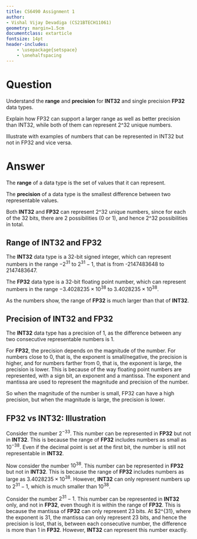 ```yaml
---
title: CS6490 Assignment 1
author: 
- Vishal Vijay Devadiga (CS21BTECH11061)
geometry: margin=1.5cm
documentclass: extarticle
fontsize: 14pt
header-includes:
    - \usepackage{setspace}
    - \onehalfspacing
---
```


# Question

Understand the **range** and **precision** for **INT32** and single precision **FP32** data types.

Explain how FP32 can support a larger range as well as better precision than INT32, while both of them can represent 2^32 unique numbers. 

Illustrate with examples of numbers that can be represented in INT32 but not in FP32 and vice versa.

# Answer

The **range** of a data type is the set of values that it can represent. 

The **precision** of a data type is the smallest difference between two representable values.

Both **INT32** and **FP32** can represent 2^32 unique numbers, since for each of the 32 bits, there are 2 possibilities (0 or 1), and hence 2^32 possibilities in total.

## Range of INT32 and FP32

The **INT32** data type is a 32-bit signed integer, which can represent numbers in the range $-2^{31}$ to $2^{31}-1$, that is from -2147483648 to 2147483647.

The **FP32** data type is a 32-bit floating point number, which can represent numbers in the range $-3.4028235 \times 10^{38}$ to $3.4028235 \times 10^{38}$.

As the numbers show, the range of **FP32** is much larger than that of **INT32**.

## Precision of INT32 and FP32

The **INT32** data type has a precision of 1, as the difference between any two consecutive representable numbers is 1.

For **FP32**, the precision depends on the magnitude of the number. For numbers close to 0, that is, the exponent is small/negative, the precision is higher, and for numbers farther from 0, that is, the exponent is large, the precision is lower. This is because of the way floating point numbers are represented, with a sign bit, an exponent and a mantissa. The exponent and mantissa are used to represent the magnitude and precision of the number.

So when the magnitude of the number is small, FP32 can have a high precision, but when the magnitude is large, the precision is lower.

## FP32 vs INT32: Illustration

Consider the number $2^{-33}$. This number can be represented in **FP32** but not in **INT32**. This is because the range of **FP32** includes numbers as small as $10^{-38}$. Even if the decimal point is set at the first bit, the number is still not representable in **INT32**.

Now consider the number $10^{38}$. This number can be represented in **FP32** but not in **INT32**. This is because the range of **FP32** includes numbers as large as $3.4028235 \times 10^{38}$. However, **INT32** can only represent numbers up to $2^{31}-1$, which is much smaller than $10^{38}$.

Consider the number $2^{31}-1$. This number can be represented in **INT32** only, and not in **FP32**, even though it is within the range of **FP32**. This is because the mantissa of **FP32** can only represent 23 bits. At $2^{31}, where the exponent is 31, the mantissa can only represent 23 bits, and hence the precision is lost, that is, between each consecutive number, the difference is more than 1 in **FP32**. However, **INT32** can represent this number exactly. 